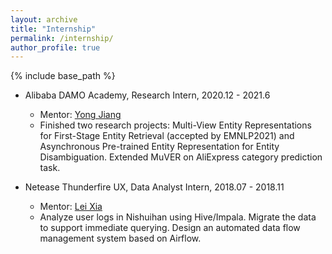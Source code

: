 ```yaml
---
layout: archive
title: "Internship"
permalink: /internship/
author_profile: true
---
```


{% include base_path %}

* Alibaba DAMO Academy, Research Intern, 2020.12 - 2021.6
  - Mentor: [Yong Jiang](https://scholar.google.co.id/citations?user=sxXZWQQAAAAJ&hl=no)
  - Finished two research projects: Multi-View Entity Representations for First-Stage Entity Retrieval (accepted by EMNLP2021) and Asynchronous Pre-trained Entity Representation for Entity Disambiguation. Extended MuVER on AliExpress category prediction task. 
    
* Netease Thunderfire UX, Data Analyst Intern, 2018.07 - 2018.11
  - Mentor: [Lei Xia]()
  - Analyze user logs in Nishuihan using Hive/Impala. Migrate the data to support immediate querying. Design an automated data flow management system based on Airflow.

